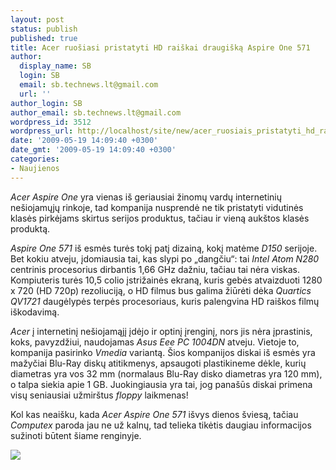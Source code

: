 ```yaml
---
layout: post
status: publish
published: true
title: Acer ruošiasi pristatyti HD raiškai draugišką Aspire One 571
author:
  display_name: SB
  login: SB
  email: sb.technews.lt@gmail.com
  url: ''
author_login: SB
author_email: sb.technews.lt@gmail.com
wordpress_id: 3512
wordpress_url: http://localhost/site/new/acer_ruosiais_pristatyti_hd_raiskai_draugiska_aspire_one_571/
date: '2009-05-19 14:09:40 +0300'
date_gmt: '2009-05-19 14:09:40 +0300'
categories:
- Naujienos
---
```

<p><i>Acer Aspire One</i> yra vienas iš geriausiai žinomų vardų internetinių nešiojamųjų rinkoje, tad kompanija nusprendė ne tik pristatyti vidutinės klasės pirkėjams skirtus serijos produktus, tačiau ir vieną aukštos klasės produktą.</p>
<p><i>Aspire One 571</i> iš esmės turės tokį patį dizainą, kokį matėme <i>D150</i> serijoje. Bet kokiu atveju, įdomiausia tai, kas slypi po „dangčiu“: tai <i>Intel Atom N280</i> centrinis procesorius dirbantis 1,66 GHz dažniu, tačiau tai nėra viskas. Kompiuteris turės 10,5 colio įstrižainės ekraną, kuris gebės atvaizduoti 1280 x 720 (HD 720p) rezoliuciją, o HD filmus bus galima žiūrėti dėka <i>Quartics QV1721</i> daugėlypės terpės procesoriaus, kuris palengvina HD raiškos filmų iškodavimą.</p>
<p><i>Acer</i> į internetinį nešiojamąjį įdėjo ir optinį įrenginį, nors jis nėra įprastinis, koks, pavyzdžiui, naudojamas <i>Asus Eee PC 1004DN</i> atveju. Vietoje to, kompanija pasirinko <i>Vmedia</i> variantą. Šios kompanijos diskai iš esmės yra mažyčiai Blu-Ray diskų atitikmenys, apsaugoti plastikineme dėkle, kurių diametras yra vos 32 mm (normalaus Blu-Ray disko diametras yra 120 mm), o talpa siekia apie 1 GB. Juokingiausia yra tai, jog panašūs diskai primena visų seniausiai užmirštus <i>floppy</i> laikmenas!</p>
<p>Kol kas neaišku, kada <i>Acer Aspire One 571</i> išvys dienos šviesą, tačiau <i>Computex</i> paroda jau ne už kalnų, tad telieka tikėtis daugiau informacijos sužinoti būtent šiame renginyje.</p>
<p><img src="http://www.part.lt/img/892655ef08aa883de8c9a0f2c53c32c2708.jpg" /></p>
